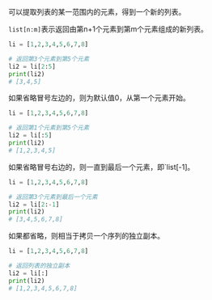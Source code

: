 

可以提取列表的某一范围内的元素，得到一个新的列表。

`list[n:m]`表示返回由第n+1个元素到第m个元素组成的新列表。

```Python
li = [1,2,3,4,5,6,7,8]

# 返回第3个元素到第5个元素
li2 = li[2:5]  
print(li2) 
# [3,4,5]
```

如果省略冒号左边的，则为默认值0，从第一个元素开始。

```Python
li = [1,2,3,4,5,6,7,8]

# 返回第1个元素到第5个元素
li2 = li[:5]  
print(li2) 
# [1,2,3,4,5]
```

如果省略冒号右边的，则一直到最后一个元素，即`list[-1]。

```Python
li = [1,2,3,4,5,6,7,8]

# 返回第3个元素到最后一个元素
li2 = li[2:-1]  
print(li2) 
# [3,4,5,6,7,8]
```

如果都省略，则相当于拷贝一个序列的独立副本。

```Python
li = [1,2,3,4,5,6,7,8]

# 返回列表的独立副本
li2 = li[:]  
print(li2) 
# [1,2,3,4,5,6,7,8]
```

